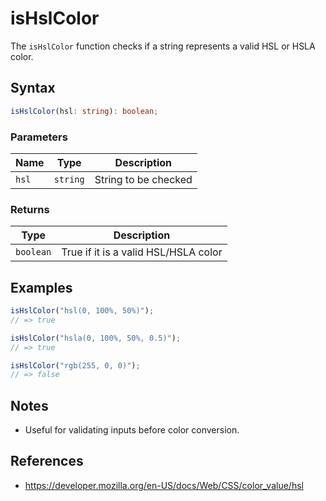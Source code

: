 # isHslColor

The `isHslColor` function checks if a string represents a valid HSL or HSLA color.

## Syntax

```typescript
isHslColor(hsl: string): boolean;
```

### Parameters

| Name   | Type     | Description           |
| ------ | -------- | --------------------- |
| `hsl`  | `string` | String to be checked  |

### Returns

| Type       | Description                        |
| ---------- | ---------------------------------- |
| `boolean`  | True if it is a valid HSL/HSLA color |

## Examples

```typescript
isHslColor("hsl(0, 100%, 50%)");
// => true

isHslColor("hsla(0, 100%, 50%, 0.5)");
// => true

isHslColor("rgb(255, 0, 0)");
// => false
```

## Notes

* Useful for validating inputs before color conversion.

## References

* https://developer.mozilla.org/en-US/docs/Web/CSS/color_value/hsl